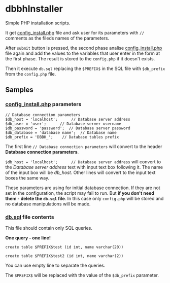 # dbbhInstaller
Simple PHP installation scripts.

It get [config_install.php](config_install.php) file and ask user for its parameters with `//` comments as the fileds names of the parameters.

After `submit` button is pressed, the second phase analise [config_install.php](config_install.php) file again and add the values to the variables that user enter in the form at the first phase. The result is stored to the `config.php` if it doesn't exists.

Then it execute `db.sql` replacing the `$PREFIX$` in the SQL file with `$db_prefix` from the `config.php` file.

## Samples

### [config_install.php](config_install.php) parameters

```
// Database connection parameters
$db_host = 'localhost';      // Database server address
$db_user = 'user';      // Database server username
$db_password = 'password';  // Database server password
$db_database = 'database name';  // Database name
$db_prefix = 'DBBH_';    // Database tables prefix
```

The first line `// Database connection parameters` will convert to the header **Database connection parameters**.

`$db_host = 'localhost';      // Database server address` will convert to the *Database server address* text with input text box following it. The name of the input box will be *db_host*. Other lines will convert to the input text boxes the same way.

These parameters are using for initial database connection. If they are not set in the configuration, the script may fail to run. But **if you don't need them - delete the `db.sql` file**. In this case only `config.php` will be stored and no database manipulations will be made.

### [db.sql](db.sql) file contents

This file should contain only SQL queries.

**One query - one line!**

```
create table $PREFIX$test (id int, name varchar(20))

create table $PREFIX$test2 (id int, name varchar(2))
```

You can use empty line to separate the queries.

The `$PREFIX$` will be replaced with the value of the `$db_prefix` parameter.
